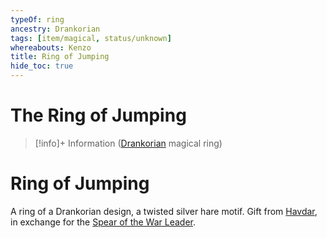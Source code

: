 ```yaml
---
typeOf: ring
ancestry: Drankorian
tags: [item/magical, status/unknown]
whereabouts: Kenzo
title: Ring of Jumping
hide_toc: true
---
```


# The Ring of Jumping
>[!info]+ Information
> ([Drankorian](<../../../../history/drankorian-era/drankorian-empire.md>) magical ring)
>> 

# Ring of Jumping

A ring of a Drankorian design, a twisted silver hare motif. Gift from [Havdar](<../../../../people/dunmari/havdar.md>), in exchange for the [Spear of the War Leader](<../treasure-from-raven-s-hold/spear-of-the-war-leader.md>). 


